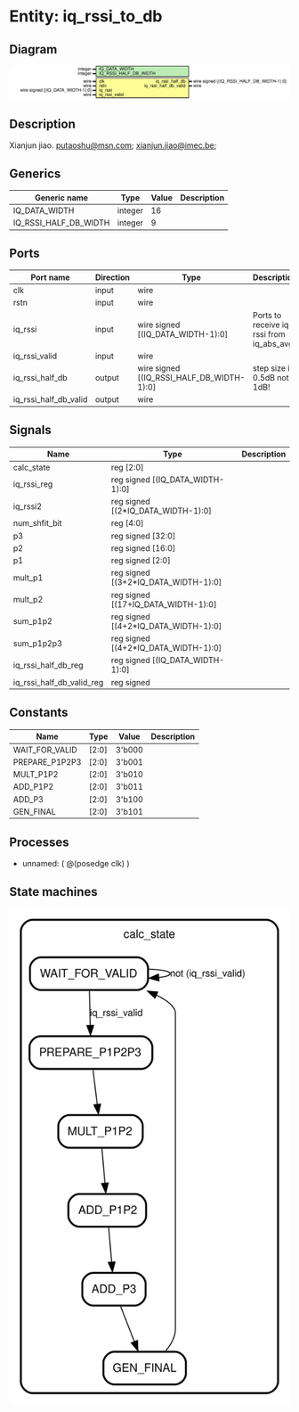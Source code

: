 # Entity: iq_rssi_to_db

## Diagram

![Diagram](iq_rssi_to_db.svg "Diagram")
## Description

Xianjun jiao. putaoshu@msn.com; xianjun.jiao@imec.be;
 
## Generics

| Generic name          | Type    | Value | Description |
| --------------------- | ------- | ----- | ----------- |
| IQ_DATA_WIDTH         | integer | 16    |             |
| IQ_RSSI_HALF_DB_WIDTH | integer | 9     |             |
## Ports

| Port name             | Direction | Type                                      | Description                              |
| --------------------- | --------- | ----------------------------------------- | ---------------------------------------- |
| clk                   | input     | wire                                      |                                          |
| rstn                  | input     | wire                                      |                                          |
| iq_rssi               | input     | wire signed [(IQ_DATA_WIDTH-1):0]         | Ports to receive iq rssi from iq_abs_avg |
| iq_rssi_valid         | input     | wire                                      |                                          |
| iq_rssi_half_db       | output    | wire signed [(IQ_RSSI_HALF_DB_WIDTH-1):0] | step size is 0.5dB not 1dB!              |
| iq_rssi_half_db_valid | output    | wire                                      |                                          |
## Signals

| Name                      | Type                                 | Description |
| ------------------------- | ------------------------------------ | ----------- |
| calc_state                | reg [2:0]                            |             |
| iq_rssi_reg               | reg signed [(IQ_DATA_WIDTH-1):0]     |             |
| iq_rssi2                  | reg signed [(2*IQ_DATA_WIDTH-1):0]   |             |
| num_shfit_bit             | reg [4:0]                            |             |
| p3                        | reg signed [32:0]                    |             |
| p2                        | reg signed [16:0]                    |             |
| p1                        | reg signed [2:0]                     |             |
| mult_p1                   | reg signed [(3+2*IQ_DATA_WIDTH-1):0] |             |
| mult_p2                   | reg signed [(17+IQ_DATA_WIDTH-1):0]  |             |
| sum_p1p2                  | reg signed [(4+2*IQ_DATA_WIDTH-1):0] |             |
| sum_p1p2p3                | reg signed [(4+2*IQ_DATA_WIDTH-1):0] |             |
| iq_rssi_half_db_reg       | reg signed [(IQ_DATA_WIDTH-1):0]     |             |
| iq_rssi_half_db_valid_reg | reg signed                           |             |
## Constants

| Name           | Type  | Value  | Description |
| -------------- | ----- | ------ | ----------- |
| WAIT_FOR_VALID | [2:0] | 3'b000 |             |
| PREPARE_P1P2P3 | [2:0] | 3'b001 |             |
| MULT_P1P2      | [2:0] | 3'b010 |             |
| ADD_P1P2       | [2:0] | 3'b011 |             |
| ADD_P3         | [2:0] | 3'b100 |             |
| GEN_FINAL      | [2:0] | 3'b101 |             |
## Processes
- unnamed: ( @(posedge clk) )
## State machines

![Diagram_state_machine_0]( stm_iq_rssi_to_db_00.svg "Diagram")